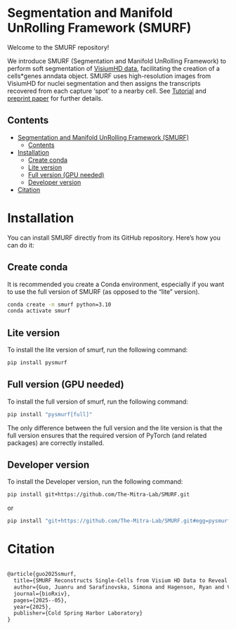 # Segmentation and Manifold UnRolling Framework (SMURF)

Welcome to the SMURF repository!

We introduce SMURF (Segmentation and Manifold UnRolling Framework) to perform soft segmentation of [VisiumHD data](https://www.10xgenomics.com/products/visium-hd-spatial-gene-expression), facilitating the creation of a cells*genes anndata object. SMURF uses high-resolution images from VisiumHD for nuclei segmentation and then assigns the transcripts recovered from each capture ‘spot’ to a nearby cell. See [Tutorial](https://the-mitra-lab.github.io/SMURF/) and [preprint paper](https://www.biorxiv.org/content/10.1101/2025.05.28.656357v2) for further details.


## Contents

- [Segmentation and Manifold UnRolling Framework (SMURF)](#segmentation-and-manifold-unrolling-framework-smurf)
  - [Contents](#contents)
- [Installation ](#installation-)
  - [Create conda ](#create-conda-)
  - [Lite version ](#lite-version-)
  - [Full version (GPU needed)](#full-version-gpu-needed)
  - [Developer version](#developer-version)
- [Citation  ](#citation--)


# Installation <a name="installation"></a>

You can install SMURF directly from its GitHub repository. Here’s how you can do it:

## Create conda <a name="Createconda"></a>

It is recommended you create a Conda environment, especially if you want to use the full version of SMURF (as opposed to the “lite” version).

```bash
conda create -n smurf python=3.10
conda activate smurf
```

## Lite version <a name="Lite"></a>

To install the lite version of smurf, run the following command:

```bash
pip install pysmurf
```

## Full version (GPU needed)<a name="Full"></a>

To install the full version of smurf, run the following command:

```bash
pip install "pysmurf[full]"
```

The only difference between the full version and the lite version is that the full version ensures that the required version of PyTorch (and related packages) are correctly installed.

## Developer version

To install the Developer version, run the following command:

```bash
pip install git+https://github.com/The-Mitra-Lab/SMURF.git
```

or

```bash
pip install "git+https://github.com/The-Mitra-Lab/SMURF.git#egg=pysmurf[full]"
```

# Citation  <a name="Citation"></a>

```latex

@article{guo2025smurf,
  title={SMURF Reconstructs Single-Cells from Visium HD Data to Reveal Zonation of Transcriptional Programs in the Intestine},
  author={Guo, Juanru and Sarafinovska, Simona and Hagenson, Ryan and Valentine, Mark and Dougherty, Joseph and Mitra, Robi David and Muegge, Brian D},
  journal={bioRxiv},
  pages={2025--05},
  year={2025},
  publisher={Cold Spring Harbor Laboratory}
}


```
